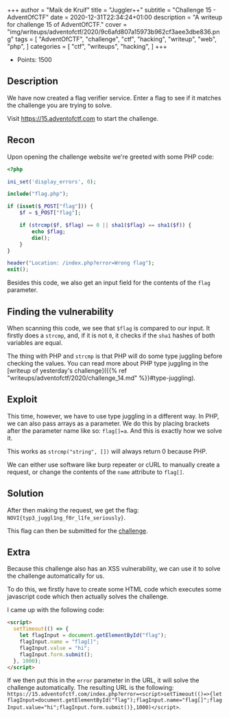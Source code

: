 +++
author = "Maik de Kruif"
title = "Juggler++"
subtitle = "Challenge 15 - AdventOfCTF"
date = 2020-12-31T22:34:24+01:00
description = "A writeup for challenge 15 of AdventOfCTF."
cover = "img/writeups/adventofctf/2020/9c6afd807a15973b962cf3aee3dbe836.png"
tags = [
    "AdventOfCTF",
    "challenge",
    "ctf",
    "hacking",
    "writeup",
    "web",
    "php",
]
categories = [
    "ctf",
    "writeups",
    "hacking",
]
+++

- Points: 1500

## Description

We have now created a flag verifier service. Enter a flag to see if it matches the challenge you are trying to solve.

Visit <https://15.adventofctf.com> to start the challenge.

## Recon

Upon opening the challenge website we're greeted with some PHP code:

```php
<?php

ini_set('display_errors', 0);

include("flag.php");

if (isset($_POST["flag"])) {
    $f = $_POST["flag"];

    if (strcmp($f, $flag) == 0 || sha1($flag) == sha1($f)) {
        echo $flag;
        die();
    }
}

header("Location: /index.php?error=Wrong flag");
exit();
```

Besides this code, we also get an input field for the contents of the `flag` parameter.

## Finding the vulnerability

When scanning this code, we see that `$flag` is compared to our input. It firstly does a `strcmp`, and, if it is not `0`, it checks if the `sha1` hashes of both variables are equal.

The thing with PHP and `strcmp` is that PHP will do some type juggling before checking the values. You can read more about PHP type juggling in the [writeup of yesterday's challenge]({{% ref "writeups/adventofctf/2020/challenge_14.md" %}}#type-juggling).

## Exploit

This time, however, we have to use type juggling in a different way. In PHP, we can also pass arrays as a parameter. We do this by placing brackets after the parameter name like so: `flag[]=a`. And this is exactly how we solve it.

This works as `strcmp("string", [])` will always return 0 because PHP.

We can either use software like burp repeater or cURL to manually create a request, or change the contents of the `name` attribute to `flag[]`.

## Solution

After then making the request, we get the flag: `NOVI{typ3_juggl1ng_f0r_l1fe_seriously}`.

This flag can then be submitted for the [challenge](https://ctfd.adventofctf.com/challenges#15-16).

## Extra

Because this challenge also has an XSS vulnerability, we can use it to solve the challenge automatically for us.

To do this, we firstly have to create some HTML code which executes some javascript code which then actually solves the challenge.

I came up with the following code:

```html
<script>
  setTimeout(() => {
    let flagInput = document.getElementById("flag");
    flagInput.name = "flag[]";
    flagInput.value = "hi";
    flagInput.form.submit();
  }, 1000);
</script>
```

If we then put this in the `error` parameter in the URL, it will solve the challenge automatically. The resulting URL is the following: `https://15.adventofctf.com/index.php?error=<script>setTimeout(()=>{let flagInput=document.getElementById("flag");flagInput.name="flag[]";flagInput.value="hi";flagInput.form.submit()},1000)</script>`.
